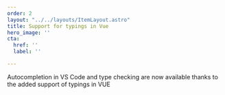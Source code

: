 ```yaml
---
order: 2
layout: "../../layouts/ItemLayout.astro"
title: Support for typings in Vue
hero_image: ''
cta:
  href: ''
  label: ''

---
```

Autocompletion in VS Code and type checking are now available thanks to the added support of typings in VUE